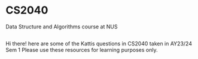 # CS2040
Data Structure and Algorithms course at NUS
##
Hi there! here are some of the Kattis questions in CS2040 taken in AY23/24 Sem 1
Please use these resources for learning purposes only.
